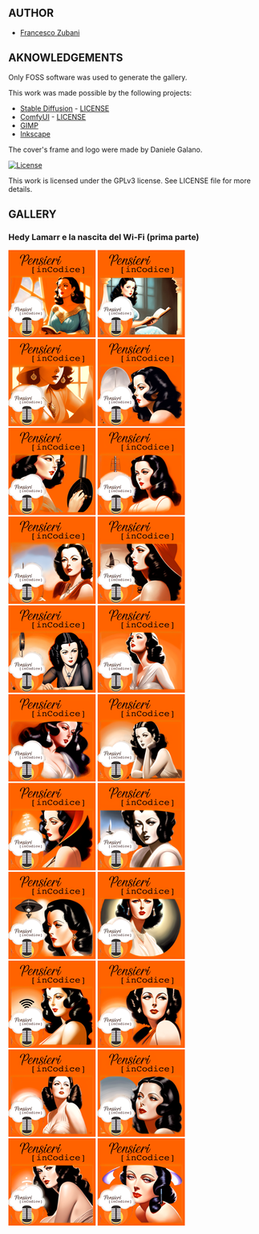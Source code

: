## AUTHOR

- [Francesco Zubani](https://www.linkedin.com/in/francesco-zubani-5957081a6/)

## AKNOWLEDGEMENTS

Only FOSS software was used to generate the gallery.

This work was made possible by the following projects:

- [Stable Diffusion](https://github.com/CompVis/stable-diffusion) - [LICENSE](https://github.com/CompVis/stable-diffusion/blob/main/LICENSE)
- [ComfyUI](https://github.com/comfyanonymous/ComfyUI) - [LICENSE](https://github.com/comfyanonymous/ComfyUI/blob/master/LICENSE)
- [GIMP](https://www.gimp.org/)
- [Inkscape](https://inkscape.org/)

The cover's frame and logo were made by Daniele Galano.

[![License](https://img.shields.io/badge/License-GPL%20v3-blue.svg)](http://www.gnu.org/licenses/gpl-3.0)

This work is licensed under the GPLv3 license.
See LICENSE file for more details.

## GALLERY

### Hedy Lamarr e la nascita del Wi-Fi (prima parte)

<div class="gallery">
  <a href="PIC110_01.png"><img class="thumbnail" src="thumbs/PIC110_01.png" alt="PIC110_01"></a>
  <a href="PIC110_02.png"><img class="thumbnail" src="thumbs/PIC110_02.png" alt="PIC110_02"></a>
  <a href="PIC110_03.png"><img class="thumbnail" src="thumbs/PIC110_03.png" alt="PIC110_03"></a>
  <a href="PIC110_04.png"><img class="thumbnail" src="thumbs/PIC110_04.png" alt="PIC110_04"></a>
  <a href="PIC110_05.png"><img class="thumbnail" src="thumbs/PIC110_05.png" alt="PIC110_05"></a>
  <a href="PIC110_06.png"><img class="thumbnail" src="thumbs/PIC110_06.png" alt="PIC110_06"></a>
  <a href="PIC110_07.png"><img class="thumbnail" src="thumbs/PIC110_07.png" alt="PIC110_07"></a>
  <a href="PIC110_08.png"><img class="thumbnail" src="thumbs/PIC110_08.png" alt="PIC110_08"></a>
  <a href="PIC110_09.png"><img class="thumbnail" src="thumbs/PIC110_09.png" alt="PIC110_09"></a>
  <a href="PIC110_10.png"><img class="thumbnail" src="thumbs/PIC110_10.png" alt="PIC110_10"></a>
  <a href="PIC110_11.png"><img class="thumbnail" src="thumbs/PIC110_11.png" alt="PIC110_11"></a>
  <a href="PIC110_12.png"><img class="thumbnail" src="thumbs/PIC110_12.png" alt="PIC110_12"></a>
  <a href="PIC110_13.png"><img class="thumbnail" src="thumbs/PIC110_13.png" alt="PIC110_13"></a>
  <a href="PIC110_14.png"><img class="thumbnail" src="thumbs/PIC110_14.png" alt="PIC110_14"></a>
  <a href="PIC110_15.png"><img class="thumbnail" src="thumbs/PIC110_15.png" alt="PIC110_15"></a>
  <a href="PIC110_16.png"><img class="thumbnail" src="thumbs/PIC110_16.png" alt="PIC110_16"></a>
  <a href="PIC110_17.png"><img class="thumbnail" src="thumbs/PIC110_17.png" alt="PIC110_17"></a>
  <a href="PIC110_18.png"><img class="thumbnail" src="thumbs/PIC110_18.png" alt="PIC110_18"></a>
  <a href="PIC110_19.png"><img class="thumbnail" src="thumbs/PIC110_19.png" alt="PIC110_19"></a>
  <a href="PIC110_20.png"><img class="thumbnail" src="thumbs/PIC110_20.png" alt="PIC110_20"></a>
  <a href="PIC110_21.png"><img class="thumbnail" src="thumbs/PIC110_21.png" alt="PIC110_21"></a>
  <a href="PIC110_22.png"><img class="thumbnail" src="thumbs/PIC110_22.png" alt="PIC110_22"></a>
</div>
</body>
</html>
